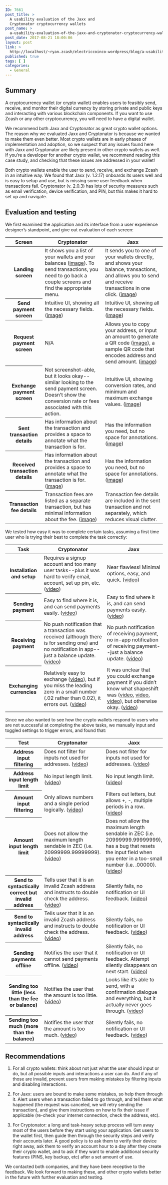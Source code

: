 ```yaml
---
ID: 7661
post_title: >
  A usability evaluation of the Jaxx and
  Cryptonator cryptocurrency wallets
post_name: >
  a-usability-evaluation-of-the-jaxx-and-cryptonator-cryptocurrency-wallets
post_date: 2017-08-21 18:00:06
layout: post
link: >
  http://localhost/~ryan.zcash/electriccoinco-wordpress/blog/a-usability-evaluation-of-the-jaxx-and-cryptonator-cryptocurrency-wallets/
published: true
tags: [ ]
categories:
  - General
---
```

<p><!-- wp:html --></p>
<div class="subtitle"><i class="fa fa-link" aria-hidden="true"></i>
<div class="subtitle-text">
<h2 id="summary">Summary</h2>
</div>
</div>
<p>A cryptocurrency wallet (or crypto wallet) enables users to feasibly send, receive, and monitor their digital currency by storing private and public keys and interacting with various blockchain components. If you want to use Zcash or any other cryptocurrency, you will need to have a digital wallet.</p>
<p>We recommend both Jaxx and Cryptonator as great crypto wallet options. The reason why we evaluated Jaxx and Cryptonator is because we wanted to make them even better. Most crypto wallets are in early phases of implementation and adoption, so we suspect that any issues found here with Jaxx and Cryptonator are likely present in other crypto wallets as well. If you’re a developer for another crypto wallet, we recommend reading this case study, and checking that these issues are addressed in your wallet!</p>
<p>Both crypto wallets enable the user to send, receive, and exchange Zcash in an intuitive way. We found that Jaxx (v. 1.2.17) onboards its users well and is easy to setup and use, but is missing some user feedback when transactions fail. Cryptonator (v. 2.0.3) has lots of security measures such as email verification, device verification, and PIN, but this makes it hard to set up and navigate.</p>
<div class="subtitle"><i class="fa fa-link" aria-hidden="true"></i>
<div class="subtitle-text">
<h2 id="evaluation-testing">Evaluation and testing</h2>
</div>
</div>
<p>We first examined the application and its interface from a user experience designer’s standpoint, and give out evaluation of each screen:</p>
<table class="table table-responsive">
<thead>
<tr>
<th scope="col">Screen</th>
<th scope="col">Cryptonator</th>
<th scope="col">Jaxx</th>
</tr>
</thead>
<tbody>
<tr>
<th scope="row">Landing screen</th>
<td class="yellow">It shows you a list of your wallets and your balances (<a href="https://drive.google.com/open?id=0B36YkvDtVNK_ZV81SVhkX2RVdWc" target="_blank" rel="noopener noreferrer">image</a>). To send transactions, you need to go back a couple screens and find the appropriate menu.</td>
<td class="green">It sends you to one of your wallets directly, and shows your balance, transactions, and allows you to send and receive transactions in one click. (<a href="https://drive.google.com/open?id=0B36YkvDtVNK_b0NxWnlSQTNPbjg" target="_blank" rel="noopener noreferrer">image</a>)</td>
</tr>
<tr>
<th scope="row">Send payment screen</th>
<td class="green">Intuitive UI, showing all the necessary fields.(<a href="https://drive.google.com/open?id=0B36YkvDtVNK_NXhjMnJhNXU5NUk" target="_blank" rel="noopener noreferrer">image</a>)</td>
<td class="green">Intuitive UI, showing all the necessary fields.(<a href="https://drive.google.com/open?id=0B36YkvDtVNK_X2F2QkR5MVdubUk" target="_blank" rel="noopener noreferrer">image</a>)</td>
</tr>
<tr>
<th scope="row">Request payment screen</th>
<td class="yellow">N/A</td>
<td class="green">Allows you to copy your address, or input an amount to generate a QR code (<a href="https://drive.google.com/open?id=0B36YkvDtVNK_eU8zY240ckNLbnM" target="_blank" rel="noopener noreferrer">image</a>), a sample QR code that encodes address and send amount. (<a href="https://drive.google.com/open?id=0B36YkvDtVNK_dUtEYXNqRGl3dVU" target="_blank" rel="noopener noreferrer">image</a>)</td>
</tr>
<tr>
<th scope="row">Exchange payment screen</th>
<td class="red">Not screenshot-able, but it looks okay--similar looking to the send payment screen. Doesn’t show the conversion rate or fees associated with this action.</td>
<td class="green">Intuitive UI, showing conversion rates, and minimum and maximum exchange values. (<a href="https://drive.google.com/open?id=0B36YkvDtVNK_RnpLaHV3cE9XeGs" target="_blank" rel="noopener noreferrer">image</a>)</td>
</tr>
<tr>
<th scope="row">Sent transaction details</th>
<td class="green">Has information about the transaction and provides a space to annotate what the transaction is for.</td>
<td class="yellow">Has the information you need, but no space for annotations. (<a href="https://drive.google.com/open?id=0B36YkvDtVNK_Znc0a1I5S3NKU2M" target="_blank" rel="noopener noreferrer">image</a>)</td>
</tr>
<tr>
<th scope="row">Received transaction details</th>
<td class="green">Has information about the transaction and provides a space to annotate what the transaction is for. (<a href="https://drive.google.com/open?id=0B36YkvDtVNK_NXp3ZEstWjQ5MWs" target="_blank" rel="noopener noreferrer">image</a>)</td>
<td class="yellow">Has the information you need, but no space for annotations. (<a href="https://drive.google.com/open?id=0B36YkvDtVNK_QlZ1amh2RkFXR00" target="_blank" rel="noopener noreferrer">image</a>)</td>
</tr>
<tr>
<th scope="row">Transaction fee details</th>
<td class="green">Transaction fees are listed as a separate transaction, but has minimal information about the fee. (<a href="https://drive.google.com/open?id=0B36YkvDtVNK_OGxkYWhaaXM4d0U" target="_blank" rel="noopener noreferrer">image</a>)</td>
<td class="green">Transaction fee details are included in the sent transaction and not separately, which reduces visual clutter.</td>
</tr>
</tbody>
</table>
<p>We tested how easy it was to complete certain tasks, assuming a first time user who is trying their best to complete the task correctly:</p>
<table class="table table-responsive">
<thead>
<tr>
<th scope="col">Task</th>
<th scope="col">Cryptonator</th>
<th scope="col">Jaxx</th>
</tr>
</thead>
<tbody>
<tr>
<th scope="row">Installation and setup</th>
<td class="dark-red">Requires a signup account and too many user tasks--plus it was hard to verify email, account, set up pin, etc. (<a href="https://drive.google.com/open?id=0B36YkvDtVNK_ZWgyZ2MtNlU1Wkk" target="_blank" rel="noopener noreferrer">video</a>)</td>
<td class="dark-green">Near flawless! Minimal options, easy, and quick. (<a href="https://drive.google.com/open?id=0B36YkvDtVNK_WW1vVERGdWRFY3c" target="_blank" rel="noopener noreferrer">video</a>)</td>
</tr>
<tr>
<th scope="row">Sending payment</th>
<td class="green">Easy to find where it is, and can send payments easily. (<a href="https://drive.google.com/open?id=0B36YkvDtVNK_RU1HZ2I3bXhZUXc" target="_blank" rel="noopener noreferrer">video</a>)</td>
<td class="green">Easy to find where it is, and can send payments easily. (<a href="https://drive.google.com/open?id=0B36YkvDtVNK_Znc0a1I5S3NKU2M" target="_blank" rel="noopener noreferrer">video</a>)</td>
</tr>
<tr>
<th scope="row">Receiving payment</th>
<td class="red">No push notification that a transaction was received (although there is for sending one) and no notification in app--just a balance update. (<a href="https://drive.google.com/open?id=0B36YkvDtVNK_elF0RHhxU05ET3c" target="_blank" rel="noopener noreferrer">video</a>)</td>
<td class="red">No push notification of receiving payment, no in-app notification of receiving payment--just a balance update. (<a href="https://drive.google.com/open?id=0B36YkvDtVNK_RTlBV2F3RTNKVWM" target="_blank" rel="noopener noreferrer">video</a>)</td>
</tr>
<tr>
<th scope="row">Exchanging currencies</th>
<td class="yellow">Relatively easy to exchange (<a href="https://drive.google.com/open?id=0B36YkvDtVNK_VUx0VHpWang5eUE" target="_blank" rel="noopener noreferrer">video</a>), but if you miss the leading zero in a small number (.02 rather than 0.02), it errors out. (<a href="https://drive.google.com/open?id=0B36YkvDtVNK_UjZSdlhRRW1JdkU" target="_blank" rel="noopener noreferrer">video</a>)</td>
<td class="red">It was unclear that you could exchange payment if you didn’t know what shapeshift was (<a href="https://drive.google.com/open?id=0B36YkvDtVNK_LUswSmVsZUEzREk" target="_blank" rel="noopener noreferrer">video</a>, <a href="https://drive.google.com/open?id=0B36YkvDtVNK_ckl3VzVVc3M4M0U" target="_blank" rel="noopener noreferrer">video</a>, <a href="https://drive.google.com/open?id=0B36YkvDtVNK_djA1ZlcyNU56a28" target="_blank" rel="noopener noreferrer">video</a>), but otherwise okay. (<a href="https://drive.google.com/open?id=0B36YkvDtVNK_TWE5OHY5VkJhSkk" target="_blank" rel="noopener noreferrer">video</a>)</td>
</tr>
</tbody>
</table>
<p>Since we also wanted to see how the crypto wallets respond to users who are not successful at completing the above tasks, we manually input and toggled settings to trigger errors, and found that:</p>
<table class="table table-responsive">
<thead>
<tr>
<th scope="col">Test</th>
<th scope="col">Cryptonator</th>
<th scope="col">Jaxx</th>
</tr>
</thead>
<tbody>
<tr>
<th scope="row">Address input filtering</th>
<td class="red">Does not filter for inputs not used for addresses. (<a href="https://drive.google.com/open?id=0B36YkvDtVNK_eU5WS3BfWEdXU0U" target="_blank" rel="noopener noreferrer">video</a>)</td>
<td class="red">Does not filter for inputs not used for addresses. (<a href="https://drive.google.com/open?id=0B36YkvDtVNK_QnFrdG9RdkZsVnM" target="_blank" rel="noopener noreferrer">video</a>)</td>
</tr>
<tr>
<th scope="row">Address input length limit</th>
<td class="red">No input length limit. (<a href="https://drive.google.com/open?id=0B36YkvDtVNK_V0JDVEhqVHA3SGM" target="_blank" rel="noopener noreferrer">video</a>)</td>
<td class="red">No input length limit. (<a href="https://drive.google.com/open?id=0B36YkvDtVNK_THRucVliQkdSRzQ" target="_blank" rel="noopener noreferrer">video</a>)</td>
</tr>
<tr>
<th scope="row">Amount input filtering</th>
<td class="green">Only allows numbers and a single period logically. (<a href="https://drive.google.com/open?id=0B36YkvDtVNK_OWZ1d1F3c1A1VW8" target="_blank" rel="noopener noreferrer">video</a>)</td>
<td class="red">Filters out letters, but allows +, -, multiple periods in a row. (<a href="https://drive.google.com/open?id=0B36YkvDtVNK_WkZ4d0gwcWN1dUk" target="_blank" rel="noopener noreferrer">video</a>)</td>
</tr>
<tr>
<th scope="row">Amount input length limit</th>
<td class="red">Does not allow the maximum length sendable in ZEC (i.e. 20999999.99999999). (<a href="https://drive.google.com/open?id=0B36YkvDtVNK_eENteldBUS1LWXM" target="_blank" rel="noopener noreferrer">video</a>)</td>
<td class="dark-red">Does not allow the maximum length sendable in ZEC (i.e. 20999999.99999999), has a bug that resets the input field when you enter in a too-small number (i.e. .00000). (<a href="https://drive.google.com/open?id=0B36YkvDtVNK_c3dleVJkQjFwNHc" target="_blank" rel="noopener noreferrer">video</a>)</td>
</tr>
<tr>
<th scope="row">Send to syntactically correct but invalid address</th>
<td class="green">Tells user that it is an invalid Zcash address and instructs to double check the address. (<a href="https://drive.google.com/open?id=0B36YkvDtVNK_ak5zZlotRU9RS00" target="_blank" rel="noopener noreferrer">video</a>)</td>
<td class="red">Silently fails, no notification or UI feedback. (<a href="https://drive.google.com/open?id=0B36YkvDtVNK_eENfNUlsM1o0bWM" target="_blank" rel="noopener noreferrer">video</a>)</td>
</tr>
<tr>
<th scope="row">Send to syntactically invalid address</th>
<td class="green">Tells user that it is an invalid Zcash address and instructs to double check the address. (<a href="https://drive.google.com/open?id=0B36YkvDtVNK_bWQ0cEJDX3Y4X1E" target="_blank" rel="noopener noreferrer">video</a>)</td>
<td class="red">Silently fails, no notification or UI feedback. (<a href="https://drive.google.com/open?id=0B36YkvDtVNK_TFJJM1p6MnJ6dHM" target="_blank" rel="noopener noreferrer">video</a>)</td>
</tr>
<tr>
<th scope="row">Sending payments offline</th>
<td class="green">Notifies the user that it cannot send payments offline. (<a href="https://drive.google.com/open?id=0B36YkvDtVNK_Z3ctR0dVaDB3ak0" target="_blank" rel="noopener noreferrer">video</a>)</td>
<td class="dark-red">Silently fails, no notification or UI feedback. Attempt silently disappears on next start. (<a href="https://drive.google.com/open?id=0B36YkvDtVNK_TDV5aktkNktlOTg" target="_blank" rel="noopener noreferrer">video</a>)</td>
</tr>
<tr>
<th scope="row">Sending too little (less than the fee or balance)</th>
<td class="green">Notifies the user that the amount is too little. (<a href="https://drive.google.com/open?id=0B36YkvDtVNK_N0FhZ050bzJFaXM" target="_blank" rel="noopener noreferrer">video</a>)</td>
<td class="dark-red">Looks like it’s able to send, with a confirmation dialogue and everything, but it actually never goes through. (<a href="https://drive.google.com/open?id=0B36YkvDtVNK_cXBYOEdmNkZ4Zm8" target="_blank" rel="noopener noreferrer">video</a>)</td>
</tr>
<tr>
<th scope="row">Sending too much (more than the balance)</th>
<td class="green">Notifies the user that the amount is too much. (<a href="https://drive.google.com/open?id=0B36YkvDtVNK_bVFuM0EtT3h4TTA" target="_blank" rel="noopener noreferrer">video</a>)</td>
<td class="red">Silently fails, no notification or UI feedback. (<a href="https://drive.google.com/open?id=0B36YkvDtVNK_YlhuZlRHQVhReE0" target="_blank" rel="noopener noreferrer">video</a>)</td>
</tr>
</tbody>
</table>
<div class="subtitle"><i class="fa fa-link" aria-hidden="true"></i>
<div class="subtitle-text">
<h2 id="recommendations">Recommendations</h2>
</div>
</div>
<ol>
<li>
<p>For all crypto wallets: think about not just what the user should input or do, but all possible inputs and interactions a user can do. And if any of those are invalid, prevent users from making mistakes by filtering inputs and disabling interactions.</p>
</li>
<li>
<p>For Jaxx: users are bound to make some mistakes, so help them through it. Alert users when a transaction failed to go through, and tell them what happened (the request was canceled, we will retry sending the transaction), and give them instructions on how to fix their issue if applicable (re-check your internet connection, check the address, etc).</p>
</li>
<li>
<p>For Cryptonator: a long and task-heavy setup process will turn away most of the users before they start using your application. Get users to the wallet first, then guide then through the security steps and verify their accounts later. A good policy is to ask them to verify their device right away, ask them to verify an account hour to a day after they create their crypto wallet, and to ask if they want to enable additional security features (PINS, key backup, etc) after a set amount of use.</p>
</li>
</ol>
<p>We contacted both companies, and they have been receptive to the feedback. We look forward to making these, and other crypto wallets better in the future with further evaluation and testing.</p>
<p><!-- /wp:html --></p>